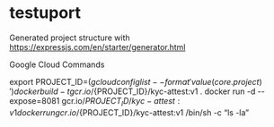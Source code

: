 # testuport

Generated project structure with  https://expressjs.com/en/starter/generator.html


Google Cloud Commands

export PROJECT_ID=$(gcloud config list --format 'value(core.project)')
docker build -t gcr.io/${PROJECT_ID}/kyc-attest:v1 .
docker run -d --expose=8081 gcr.io/${PROJECT_ID}/kyc-attest:v1
docker run  gcr.io/${PROJECT_ID}/kyc-attest:v1 /bin/sh -c “ls -la”



